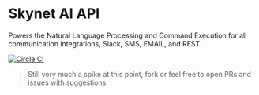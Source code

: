 # Skynet AI API

Powers the Natural Language Processing and Command Execution for all communication integrations, Slack, SMS, EMAIL, and REST.

[![Circle CI](https://circleci.com/gh/kkemple/skynet-api.svg?style=svg)](https://circleci.com/gh/kkemple/skynet-api)

> Still very much a spike at this point, fork or feel free to open PRs and issues with suggestions.
